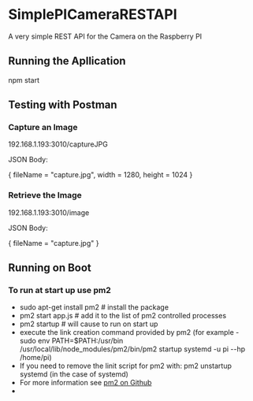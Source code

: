 # SimplePICameraRESTAPI
A very simple REST API for the Camera on the Raspberry PI

## Running the Apllication

npm start

## Testing with Postman

### Capture an Image

192.168.1.193:3010/captureJPG

JSON Body:

{ fileName = "capture.jpg", width = 1280, height = 1024 }


###  Retrieve the Image

192.168.1.193:3010/image

JSON Body:

{ fileName = "capture.jpg" }


## Running on Boot

### To run at start up use pm2
- sudo apt-get install pm2 # install the package
- pm2 start app.js # add it to the list of pm2 controlled processes
- pm2 startup # will cause to run on start up
- execute the link creation command provided by pm2 (for example - sudo env PATH=$PATH:/usr/bin /usr/local/lib/node_modules/pm2/bin/pm2 startup systemd -u pi --hp /home/pi)
- If you need to remove the linit script for pm2 with: pm2 unstartup systemd (in the case of systemd)
- For more information see [pm2 on Github](https://github.com/Unitech/pm2)
- 




